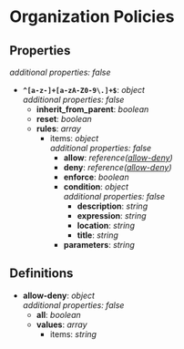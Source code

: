 # Organization Policies

<!-- markdownlint-disable MD036 -->

## Properties

*additional properties: false*

- **`^[a-z-]+[a-zA-Z0-9\.]+$`**: *object*
  <br>*additional properties: false*
  - **inherit_from_parent**: *boolean*
  - **reset**: *boolean*
  - **rules**: *array*
    - items: *object*
      <br>*additional properties: false*
      - **allow**: *reference([allow-deny](#refs-allow-deny))*
      - **deny**: *reference([allow-deny](#refs-allow-deny))*
      - **enforce**: *boolean*
      - **condition**: *object*
        <br>*additional properties: false*
        - **description**: *string*
        - **expression**: *string*
        - **location**: *string*
        - **title**: *string*
      - **parameters**: *string*

## Definitions

- **allow-deny**<a name="refs-allow-deny"></a>: *object*
  <br>*additional properties: false*
  - **all**: *boolean*
  - **values**: *array*
    - items: *string*